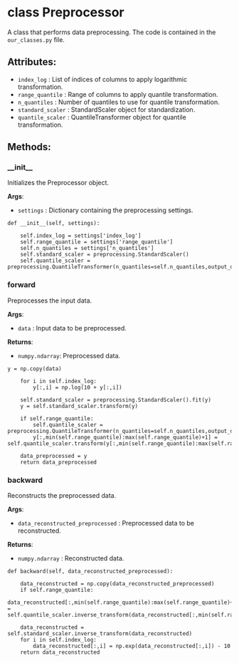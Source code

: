 # class **Preprocessor**
A class that performs data preprocessing. 
The code is contained in the `our_classes.py` file.

## Attributes:

* `index_log` : List of indices of columns to apply logarithmic transformation.
* `range_quantile` : Range of columns to apply quantile transformation.
* `n_quantiles` : Number of quantiles to use for quantile transformation.
* `standard_scaler` : StandardScaler object for standardization.
* `quantile_scaler` : QuantileTransformer object for quantile transformation.


## Methods:

### **\_\_init\_\_**
Initializes the Preprocessor object.

**Args**:
* `settings` : Dictionary containing the preprocessing settings.

```
def __init__(self, settings):
    
    self.index_log = settings['index_log']
    self.range_quantile = settings['range_quantile']
    self.n_quantiles = settings['n_quantiles']
    self.standard_scaler = preprocessing.StandardScaler()
    self.quantile_scaler = preprocessing.QuantileTransformer(n_quantiles=self.n_quantiles,output_distribution='normal')
```

### **forward**
Preprocesses the input data.

**Args**:
* `data` : Input data to be preprocessed.

**Returns**:
* `numpy.ndarray`: Preprocessed data.

```
y = np.copy(data)

    for i in self.index_log:
        y[:,i] = np.log(10 + y[:,i])
        
    self.standard_scaler = preprocessing.StandardScaler().fit(y)
    y = self.standard_scaler.transform(y)

    if self.range_quantile:
        self.quantile_scaler = preprocessing.QuantileTransformer(n_quantiles=self.n_quantiles,output_distribution='normal').fit(y[:,min(self.range_quantile):max(self.range_quantile)+1])
        y[:,min(self.range_quantile):max(self.range_quantile)+1] = self.quantile_scaler.transform(y[:,min(self.range_quantile):max(self.range_quantile)+1])    

    data_preprocessed = y
    return data_preprocessed
```

### **backward**
Reconstructs the preprocessed data.

**Args**:
* `data_reconstructed_preprocessed` : Preprocessed data to be reconstructed.

**Returns**:
* `numpy.ndarray` : Reconstructed data.

```
def backward(self, data_reconstructed_preprocessed):

    data_reconstructed = np.copy(data_reconstructed_preprocessed)
    if self.range_quantile:
        data_reconstructed[:,min(self.range_quantile):max(self.range_quantile)+1] = self.quantile_scaler.inverse_transform(data_reconstructed[:,min(self.range_quantile):max(self.range_quantile)+1])

    data_reconstructed = self.standard_scaler.inverse_transform(data_reconstructed)
    for i in self.index_log:
        data_reconstructed[:,i] = np.exp(data_reconstructed[:,i]) - 10
    return data_reconstructed
```